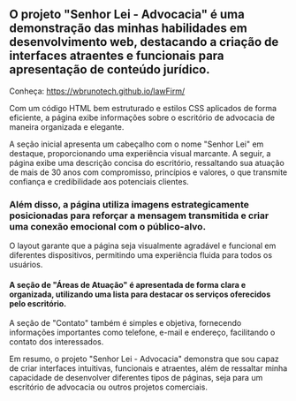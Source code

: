 ## O projeto "Senhor Lei - Advocacia" é uma demonstração das minhas habilidades em desenvolvimento web, destacando a criação de interfaces atraentes e funcionais para apresentação de conteúdo jurídico. 

Conheça: https://wbrunotech.github.io/lawFirm/

Com um código HTML bem estruturado e estilos CSS aplicados de forma eficiente, a página exibe informações sobre o escritório de advocacia de maneira organizada e elegante.

A seção inicial apresenta um cabeçalho com o nome "Senhor Lei" em destaque, proporcionando uma experiência visual marcante. A seguir, a página exibe uma descrição concisa do escritório, ressaltando sua atuação de mais de 30 anos com compromisso, princípios e valores, o que transmite confiança e credibilidade aos potenciais clientes.

### Além disso, a página utiliza imagens estrategicamente posicionadas para reforçar a mensagem transmitida e criar uma conexão emocional com o público-alvo. 

O layout garante que a página seja visualmente agradável e funcional em diferentes dispositivos, permitindo uma experiência fluida para todos os usuários.

#### A seção de "Áreas de Atuação" é apresentada de forma clara e organizada, utilizando uma lista para destacar os serviços oferecidos pelo escritório. 
A seção de "Contato" também é simples e objetiva, fornecendo informações importantes como telefone, e-mail e endereço, facilitando o contato dos interessados.

Em resumo, o projeto "Senhor Lei - Advocacia" demonstra que sou capaz de criar interfaces intuitivas, funcionais e atraentes, além de ressaltar minha capacidade de desenvolver diferentes tipos de páginas, seja para um escritório de advocacia ou outros projetos comerciais.
